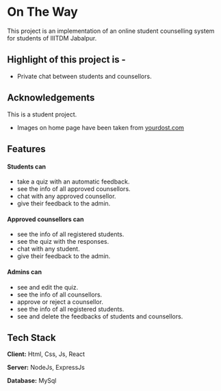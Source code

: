 
# On The Way
This project is an implementation of an online student counselling system for students of IIITDM Jabalpur.

## Highlight of this project is -
- Private chat between students and counsellors.

## Acknowledgements
This is a student project.
 - Images on home page have been taken from [yourdost.com](https://yourdost.com/)

## Features
#### Students can
- take a quiz with an automatic feedback.
- see the info of all approved counsellors.
- chat with any approved counsellor.
- give their feedback to the admin.

#### Approved counsellors can
- see the info of all registered students.
- see the quiz with the responses.
- chat with any student.
- give their feedback to the admin.

#### Admins can
- see and edit the quiz.
- see the info of all counsellors.
- approve or reject a counsellor.
- see the info of all registered students.
- see and delete the feedbacks of students and counsellors.

## Tech Stack

**Client:** Html, Css, Js, React

**Server:** NodeJs, ExpressJs

**Database:** MySql
